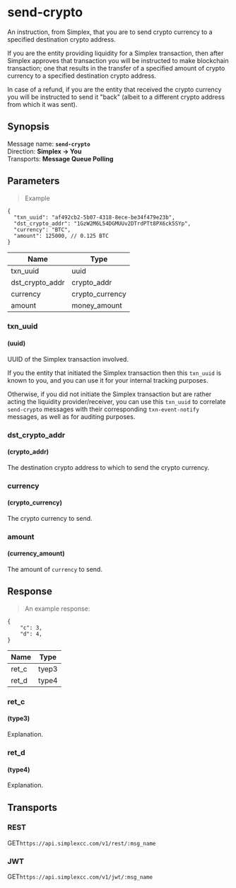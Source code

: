 # send-crypto #

An instruction, from Simplex, that you are to send crypto currency to a specified destination crypto address.

If you are the entity providing liquidity for a Simplex transaction, then after Simplex approves that transaction you will be instructed to make blockchain transaction; one that results in the transfer of a specified amount of crypto currency to a specified destination crypto address.

In case of a refund, if you are the entity that received the crypto currency you will be instructed to send it "back" (albeit to a different crypto address from which it was sent).

## Synopsis ##

Message name: **`send-crypto`**  
Direction: **Simplex &rarr; You**  
Transports: **Message Queue Polling**

## Parameters ##

> Example

```javascript--json
{
  "txn_uuid": "af492cb2-5b07-4318-8ece-be34f479e23b",
  "dst_crypto_addr": "1GzW2M6L54DGMUUv2DTrdPTt8PX6ck5SYp",
  "currency": "BTC",
  "amount": 125000, // 0.125 BTC
}
```

Name | Type |
---- | ---- |
txn_uuid | uuid
dst_crypto_addr | crypto_addr
currency | crypto_currency
amount | money_amount

### txn_uuid ###
#### (uuid)

UUID of the Simplex transaction involved.

If you the entity that initiated the Simplex transaction then this `txn_uuid` is known to you, and you can use it for your internal tracking purposes.

Otherwise, if you did not initiate the Simplex transaction but are rather acting the liquidity provider/receiver, you can use this `txn_uuid` to correlate `send-crypto` messages with their corresponding `txn-event-notify` messages, as well as for auditing purposes.

### dst_crypto_addr ###
#### (crypto_addr)

The destination crypto address to which to send the crypto currency.

### currency ###
#### (crypto_currency)

The crypto currency to send.

### amount ###
#### (currency_amount)

The amount of `currency` to send.

## Response ##

> An example response:

```javascript--json
{
    "c": 3,
    "d": 4,
}
```

Name | Type
---- | ----
ret_c | tyep3
ret_d | type4

### ret_c ###
#### (type3)

Explanation.

### ret_d ###
#### (type4)

Explanation.

## Transports ##

### REST ###

<span class="http-get">GET</span>`https://api.simplexcc.com/v1/rest/:msg_name`

### JWT ###

<span class="http-get">GET</span>`https://api.simplexcc.com/v1/jwt/:msg_name`

